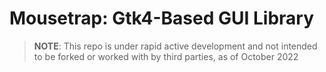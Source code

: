 # Mousetrap: Gtk4-Based GUI Library

> **NOTE**: This repo is under rapid active development and not intended to be forked or worked with by third parties, as of October 2022